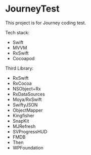 # JourneyTest

This project is for Journey coding test.

Tech stack:

* Swift
* MVVM
* RxSwift
* Cocoapod

Third Library:

* RxSwift
* RxCocoa
* NSObject+Rx
* RxDataSources
* Moya/RxSwift
* SwiftyJSON
* ObjectMapper
* Kingfisher
* SnapKit
* MJRefresh
* SVProgressHUD
* FMDB
* Then
* WPFoundation


